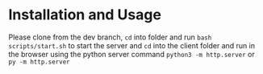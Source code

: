 # Installation and Usage

Please clone from the dev branch, `cd` into folder and run `bash scripts/start.sh` to start the server and `cd` into the client folder and run in the browser using the python server command `python3 -m http.server` or `py -m http.server`
